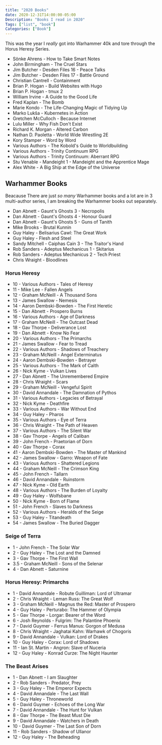 ```yaml
---
title: "2020 Books"
date: 2020-12-31T14:00:00-05:00
Description: "Books I read in 2020"
Tags: ["list", "book"]
Categories: ["Book"]
---
```


This was the year I _really_ got into Warhammer 40k and tore through the Horus Heresy Series.

- Sönke Ahrens - How to Take Smart Notes
- John Birmingham - The Cruel Stars
- Jim Butcher - Desden Files 16 - Peace Talks
- Jim Butcher - Desden Files 17 - Battle Ground
- Christian Cantrell - Containment
- Brian P. Hogan - Build Websites with Hugo
- Brian P. Hogan - tmux 2
- William Irvine - A Guide to the Good Life
- Fred Kaplan - The Bomb
- Marie Kondo - The Life-Changing Magic of Tidying Up
- Marko Lukša - Kubernetes in Action
- Gretchen McCulloch - Because Internet
- Lulu Miller - Why Fish Don't Exist
- Richard K. Morgan - Altered Carbon
- Nathan D. Paoletta - World Wide Wrestling 2E
- Kory Stamper - Word by Word
- Various Authors - The Kobold's Guide to Worldbuilding
- Various Authors - Trinity Continuum RPG
- Various Authors - Trinity Continuum: Aberrant RPG
- Stu Venable - Mandeight 1 - Mandeight and the Apprentice Mage
- Alex White - A Big Ship at the Edge of the Universe

## Warhammer Books

Beacause There are just _so many_ Warhammer books and a lot are in 3 multi-author series, I am breaking the Warhammer books out separately.

- Dan Abnett - Gaunt's Ghosts 3 - Necropolis
- Dan Abnett - Gaunt's Ghosts 4 - Honour Guard
- Dan Abnett - Gaunt's Ghosts 5 - Guns of Tanith
- Mike Brooks - Brutal Kunnin
- Guy Haley - Belisarius Cawl: The Great Work
- Guy Haley - Flesh and Steel
- Sandy Mitchell - Caiphas Cain 3 - The Traitor's Hand
- Rob Sanders - Adeptus Mechanicus 1 - Skitarius
- Rob Sanders - Adeptus Mechanicus 2 - Tech Priest
- Chris Wraight - Bloodlines

### Horus Heresy

- 10 - Various Authors - Tales of Heresy
- 11 - Mike Lee - Fallen Angels
- 12 - Graham McNeill - A Thousand Sons
- 13 - James Swallow - Nemesis
- 14 - Aaron Dembski-Bowden - The First Heretic
- 15 - Dan Abnett - Prospero Burns
- 16 - Various Authors - Age of Darkness
- 17 - Graham McNeill - The Outcast Dead
- 18 - Gav Thorpe - Deliverance Lost
- 19 - Dan Abnett - Know No Fear
- 20 - Various Authors - The Primarchs
- 21 - James Swallow - Fear to Tread
- 22 - Various Authors - Shadows of Treachery
- 23 - Graham McNeill - Angel Exterminatus
- 24 - Aaron Dembski-Bowden - Betrayer
- 25 - Various Authors - The Mark of Calth
- 26 - Nick Kyme - Vulkan Lives
- 27 - Dan Abnett - The Unremembered Empire
- 28 - Chris Wraight - Scars
- 29 - Graham McNeill - Vengeful Spirit
- 30 - David Annandale - The Damnation of Pythos
- 31 - Various Authors - Legacies of Betrayal
- 32 - Nick Kyme - Deathfire
- 33 - Various Authors - War Without End
- 34 - Guy Haley - Pharos
- 35 - Various Authors - Eye of Terra
- 36 - Chris Wraight - The Path of Heaven
- 37 - Various Authors - The Silent War
- 38 - Gav Thorpe - Angels of Caliban
- 39 - John French - Praetorian of Dorn
- 40 - Gav Thorpe - Corax
- 41 - Aaron Dembski-Bowden - The Master of Mankind
- 42 - James Swallow - Garro: Weapon of Fate
- 43 - Various Authors - Shattered Legions
- 44 - Graham McNeill - The Crimson King
- 45 - John French - Tallarn
- 46 - David Annandale - Ruinstorm
- 47 - Nick Kyme - Old Earth
- 48 - Various Authors - The Burden of Loyalty
- 49 - Guy Haley - Wolfsbane
- 50 - Nick Kyme - Born of Flame
- 51 - John French - Slaves to Darkness
- 52 - Various Authors - Heralds of the Seige
- 53 - Guy Haley - Titandeath
- 54 - James Swallow - The Buried Dagger

### Seige of Terra

- 1 - John French - The Solar War
- 2 - Guy Haley - The Lost and the Damned
- 3 - Gav Thorpe - The First Wall
- 3.5 - Graham McNeill - Sons of the Selenar
- 4 - Dan Abnett - Saturnine

### Horus Heresy: Primarchs

- 1 - David Annandale - Robute Guilliman: Lord of Ultramar
- 2 - Chris Wraight - Leman Russ: The Great Wolf
- 3 - Graham McNeill - Magnus the Red: Master of Prospero
- 4 - Guy Haley - Perturabo: The Hammer of Olympia
- 5 - Gav Thorpe - Lorgar: Bearer of the Word
- 6 - Josh Reynolds - Fulgrim: The Palantine Phoenix
- 7 - David Guymer - Ferrus Manus: Gorgon of Medusa
- 8 - Chris Wraight - Jaghatai Kahn: Warhawk of Chogoris
- 9 - David Annandale - Vulkan: Lord of Drakes
- 10 - Guy Haley - Corax: Lord of Shadows
- 11 - Ian St. Martin - Angron: Slave of Nuceria
- 12 - Guy Haley - Konrad Curze: The Night Haunter

### The Beast Arises

- 1 - Dan Abnett - I am Slaughter
- 2 - Rob Sanders - Predator, Prey
- 3 - Guy Haley - The Emperor Expects
- 4 - David Annandale - The Last Wall
- 5 - Guy Haley - Throneworld
- 6 - David Guymer - Echoes of the Long War
- 7 - David Annandale - The Hunt for Vulkan
- 8 - Gav Thorpe - The Beast Must Die
- 9 - David Annandale - Watchers in Death
- 10 - David Guymer - The Last Son of Dorn
- 11 - Rob Sanders - Shadow of Ullanor
- 12 - Guy Haley - The Beheading
